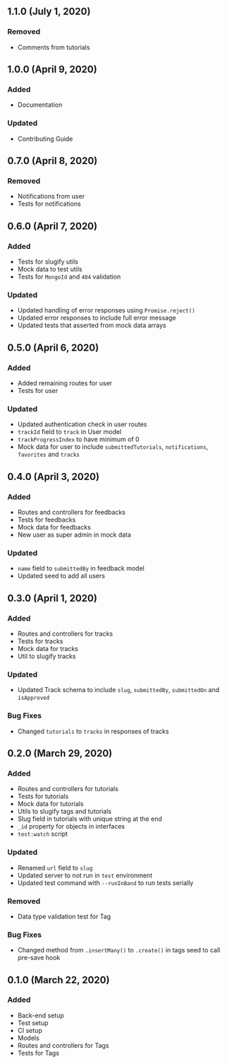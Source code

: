 ## 1.1.0 (July 1, 2020)

### Removed

-   Comments from tutorials

## 1.0.0 (April 9, 2020)

### Added

-   Documentation

### Updated

-   Contributing Guide

## 0.7.0 (April 8, 2020)

### Removed

-   Notifications from user
-   Tests for notifications

## 0.6.0 (April 7, 2020)

### Added

-   Tests for slugify utils
-   Mock data to test utils
-   Tests for `MongoId` and `404` validation

### Updated

-   Updated handling of error responses using `Promise.reject()`
-   Updated error responses to include full error message
-   Updated tests that asserted from mock data arrays

## 0.5.0 (April 6, 2020)

### Added

-   Added remaining routes for user
-   Tests for user

### Updated

-   Updated authentication check in user routes
-   `trackId` field to `track` in User model
-   `trackProgressIndex` to have minimum of 0
-   Mock data for user to include `submittedTutorials`, `notifications`, `favorites` and `tracks`

## 0.4.0 (April 3, 2020)

### Added

-   Routes and controllers for feedbacks
-   Tests for feedbacks
-   Mock data for feedbacks
-   New user as super admin in mock data

### Updated

-   `name` field to `submittedBy` in feedback model
-   Updated seed to add all users

## 0.3.0 (April 1, 2020)

### Added

-   Routes and controllers for tracks
-   Tests for tracks
-   Mock data for tracks
-   Util to slugify tracks

### Updated

-   Updated Track schema to include `slug`, `submittedBy`, `submittedOn` and `isApproved`

### Bug Fixes

-   Changed `tutorials` to `tracks` in responses of tracks

## 0.2.0 (March 29, 2020)

### Added

-   Routes and controllers for tutorials
-   Tests for tutorials
-   Mock data for tutorials
-   Utils to slugify tags and tutorials
-   Slug field in tutorials with unique string at the end
-   `_id` property for objects in interfaces
-   `test:watch` script

### Updated

-   Renamed `url` field to `slug`
-   Updated server to not run in `test` environment
-   Updated test command with `--runInBand` to run tests serially

### Removed

-   Data type validation test for Tag

### Bug Fixes

-   Changed method from `.insertMany()` to `.create()` in tags seed to call pre-save hook

## 0.1.0 (March 22, 2020)

### Added

-   Back-end setup
-   Test setup
-   CI setup
-   Models
-   Routes and controllers for Tags
-   Tests for Tags
